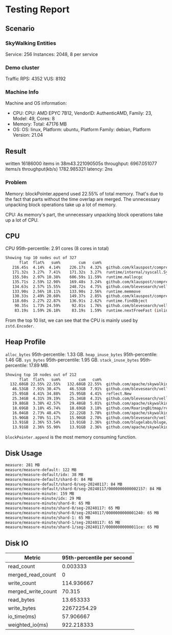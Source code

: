 # Testing Report

## Scenario

### SkyWalking Entities

Service: 256
Instances: 2048, 8 per service

### Demo cluster

Traffic RPS: 4352
VUS: 8192

### Machine Info

Machine and OS information:

- CPU: CPU: AMD EPYC 7B12, VendorID: AuthenticAMD, Family: 23, Model: 49, Cores: 8
- Memory: Total: 47176 MB
- OS: OS: linux, Platform: ubuntu, Platform Family: debian, Platform Version: 21.04

## Result

written 16186000 items in 38m43.221090505s
throughput: 6967.051077 items/s
throughput(kb/s) 1782.985321
latency: 2ns

### Problem

Memory: blockPointer.append used 22.55% of total memory. That's due to the fact that parts without the time overlap are merged. The unnecessary unpacking block operations take up a lot of memory.

CPU: As memory's part, the unnecessary unpacking block operations take up a lot of CPU.

## CPU

CPU 95th-percentile: 2.91 cores (8 cores in total)

```bash
Showing top 10 nodes out of 327
      flat  flat%   sum%        cum   cum%
   216.45s  4.14%  4.14%    226.17s  4.32%  github.com/klauspost/compress/zstd.(*fseEncoder).buildCTable
   171.32s  3.27%  7.41%    171.32s  3.27%  runtime/internal/syscall.Syscall6
   155.50s  2.97% 10.38%    606.59s 11.59%  runtime.mallocgc
   135.71s  2.59% 12.98%    169.48s  3.24%  github.com/klauspost/compress/zstd.(*fastEncoder).EncodeNoHist
   134.63s  2.57% 15.55%    248.72s  4.75%  github.com/blevesearch/vellum.registryCache.entry
   133.90s  2.56% 18.11%    133.90s  2.56%  runtime.memmove
   130.33s  2.49% 20.60%    149.37s  2.85%  github.com/klauspost/compress/huff0.(*Scratch).huffSort
   118.60s  2.27% 22.87%    136.91s  2.62%  runtime.findObject
    90.35s  1.73% 24.59%     92.01s  1.76%  github.com/blevesearch/vellum.(*builderNode).equiv (inline)
    83.19s  1.59% 26.18%     83.19s  1.59%  runtime.nextFreeFast (inline)
```

From the top 10 list, we can see that the CPU is mainly used by `zstd.Encoder`.

## Heap Profile

`alloc_bytes` 95th-percentile: 1.33 GB.
`heap_inuse_bytes` 95th-percentile: 1.46 GB.
`sys_bytes` 95th-percentile: 1.95 GB.
`stack_inuse_bytes` 95th-percentile: 17.89 MB.

```bash
Showing top 10 nodes out of 212
      flat  flat%   sum%        cum   cum%
  132.68GB 22.55% 22.55%   132.68GB 22.55%  github.com/apache/skywalking-banyandb/banyand/measure.(*blockPointer).append
   46.53GB  7.91% 30.47%    46.53GB  7.91%  github.com/blevesearch/vellum.(*unfinishedNodes).get
   25.95GB  4.41% 34.88%    25.95GB  4.41%  reflect.New
   25.34GB  4.31% 39.19%    25.34GB  4.31%  github.com/blevesearch/vellum.(*builderNodePool).Get
   19.88GB  3.38% 42.57%    29.48GB  5.01%  github.com/apache/skywalking-banyandb/banyand/measure.(*blockMetadata).unmarshal
   18.69GB  3.18% 45.74%    18.69GB  3.18%  github.com/RoaringBitmap/roaring.(*Bitmap).Iterator
   16.04GB  2.73% 48.47%    22.22GB  3.78%  github.com/apache/skywalking-banyandb/banyand/measure.(*blockMetadata).copyFrom
   15.90GB  2.70% 51.17%    15.90GB  2.70%  github.com/blevesearch/vellum.(*builderNodeUnfinished).lastCompiled
   13.91GB  2.36% 53.54%    13.91GB  2.36%  github.com/blugelabs/bluge/analysis.TokenFrequency
   13.91GB  2.36% 55.90%    13.91GB  2.36%  github.com/apache/skywalking-banyandb/banyand/measure.(*columnFamilyMetadata).resizeColumnMetadata (inline)
```

`blockPointer.append` is the most memory consuming function.

## Disk Usage

```bash
measure: 281 MB
measure/measure-default: 122 MB
measure/measure-default/idx: 38 MB
measure/measure-default/shard-0: 84 MB
measure/measure-default/shard-0/seg-20240117: 84 MB
measure/measure-default/shard-0/seg-20240117/0000000000002157: 84 MB
measure/measure-minute: 159 MB
measure/measure-minute/idx: 29 MB
measure/measure-minute/shard-0: 65 MB
measure/measure-minute/shard-0/seg-20240117: 65 MB
measure/measure-minute/shard-0/seg-20240117/0000000000001240: 65 MB
measure/measure-minute/shard-1: 65 MB
measure/measure-minute/shard-1/seg-20240117: 65 MB
measure/measure-minute/shard-1/seg-20240117/00000000000011ce: 65 MB
```

## Disk IO

| Metric              | 95th-percentile per second  |
|---------------------|-----------------------------|
| read_count          | 0.003333                    |
| merged_read_count   | 0                           |
| write_count         | 114.936667                  |
| merged_write_count  | 70.315                      |
| read_bytes          | 13.653333                   |
| write_bytes         | 22672254.29                 |
| io_time(ms)         | 57.906667                   |
| weighted_io(ms)     | 922.218333                  |
